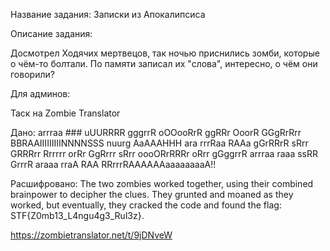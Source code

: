 Название задания: Записки из Апокалипсиса

Описание задания:

Досмотрел Ходячих мертвецов, так ночью приснились зомби, которые о чём-то болтали. По памяти записал их "слова", интересно, о чём они говорили?

Для админов:


Таск на Zombie Translator

Дано: arrraa ### uUURRRR gggrrR oOOooRrR ggRRr OoorR GGgRrRrr BBRAAIIIIIIIIINNNNSSS nuurg AaAAAHHH ara rrrRaa RAAa gGrRRrR sRrr GRRRrr Rrrrrr orRr GgRrrr sRrr oooORrRRRr oRrr gGggrrR arrraa raaa ssRR GrrrR araaa rraA RAA RRrrrRAAAAAAaaaaaaaaA!!

Расшифровано: The two zombies worked together, using their combined brainpower to decipher the clues. They grunted and moaned as they worked, but eventually, they cracked the code and found the flag: STF{Z0mb13_L4ngu4g3_Rul3z}.

https://zombietranslator.net/t/9jDNveW
